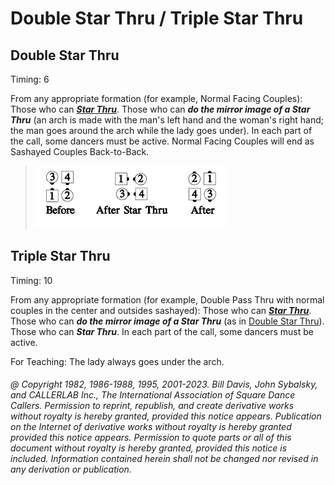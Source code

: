 
# Double Star Thru / Triple Star Thru

## Double Star Thru

Timing: 6

From any appropriate formation (for example, Normal Facing Couples): Those who can
***[Star Thru](../b1/star_thru.md)***.
Those who can ***do the mirror image of a Star Thru***
(an arch is made with the man's left hand
and the woman's right hand; the man goes around the arch while the lady goes under). In
each part of the call, some dancers must be active. Normal Facing Couples will end as
Sashayed Couples Back-to-Back.

> 
> ![alt](double_star_thru_1a.png)![alt](double_star_thru_1b.png)![alt](double_star_thru_1c.png)
>

## Triple Star Thru

Timing: 10

From any appropriate formation (for example, Double Pass Thru with normal couples in the center
and outsides sashayed): Those who can
***[Star Thru](../b1/star_thru.md)***.
Those who can ***do the mirror image of a Star Thru***
(as in [Double Star Thru](double_star_thru.md)).
Those who can ***Star Thru***. In each part of the call, some
dancers must be active.

For Teaching: The lady always goes under the arch.

###### @ Copyright 1982, 1986-1988, 1995, 2001-2023. Bill Davis, John Sybalsky, and CALLERLAB Inc., The International Association of Square Dance Callers. Permission to reprint, republish, and create derivative works without royalty is hereby granted, provided this notice appears. Publication on the Internet of derivative works without royalty is hereby granted provided this notice appears. Permission to quote parts or all of this document without royalty is hereby granted, provided this notice is included. Information contained herein shall not be changed nor revised in any derivation or publication.

<!-- Parts
DoubleStarThru1
DoubleStarThru2
TripleStarThru1
TripleStarThru2
TripleStarThru3
-->